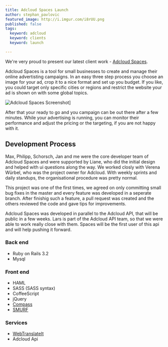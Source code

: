 ```yaml
---
title: Adcloud Spaces Launch
author: stephan_pavlovic
featured_image: http://i.imgur.com/i8rUU.png
published: false
tags:
  keyword: adcloud
  keyword: clients
  keyword: launch

---
```

We're very proud to present our latest client work - [Adcloud Spaces](http://spaces.adcloud.com).

Adcloud Spaces is a tool for small businesses to create and manage their online advertisting campaigns. In an easy three step process you choose an image for your ad, crop it to a nice format and set up you budget. If you like, you could target only specific cities or regions and restrict the website your ad is shown on with some global topics.

![Adcloud Spaces Screenshot](http://i.imgur.com/fsjrO.png)]

After that your ready to go and you campaign can be out there after a few minutes. While your advertising is running, you can monitor their performance and adjust the pricing or the targeting, if you are not happy with it.

Development Process
-------------------

Max, Philipp, Schorsch, Jan and me were the core developer team of Adcloud Spaces and were supported by Liane, who did the initial design and helped with ui questions along the way.   We worked closly with Verena Würbel, who was the project owner for Adcloud. With weekly sprints and daily standups, the organisational procedure was pretty normal.

This project was one of the first times, we agreed on only committing small bug fixes in the master and every feature was developed in a seperate branch. After finishig such a feature, a pull request was created and the others reviewed the code and gave tips for improvements.

Adcloud Spaces was developed in parallel to the Adcloud API, that will be public in a few weeks. Lars is part of the Adcloud API team, so that we were able to work really close with them. Spaces will be the first user of this api and will help pushing it forward.

### Back end
* Ruby on Rails 3.2
* Mysql

### Front end
* HAML
* SASS (SASS syntax)
* CoffeeScript
* jQuery
* [Compass](http://compass-style.org)
* [SMURF](https://github.com/railslove/smurfville/wiki)

### Services
* [WebTranslateIt](https://webtranslateit.com)
* Adcloud Api
